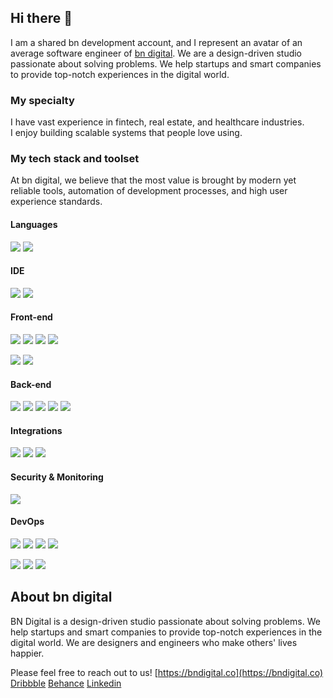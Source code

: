 ## Hi there 👋

I am a shared bn development account, and I represent an avatar of an average software engineer of [bn digital](httpe://bndigital.co). We are a design-driven studio passionate about solving problems. We help startups and smart companies to provide top-notch experiences in the digital world. 

### My specialty

I have vast experience in fintech, real estate, and healthcare industries.  
I enjoy building scalable systems that people love using. 

### My tech stack and toolset

At bn digital, we believe that the most value is brought by modern yet reliable tools, automation of development processes, and high user experience standards.

#### Languages

![](https://img.shields.io/badge/JavaScript-Language-informational?style=flat-square&logo=javascript&logoColor=white&color=2bbc8a)
![](https://img.shields.io/badge/TypeScript-Dialect-informational?style=flat-square&logo=typescript&logoColor=white&color=2bbc8a)

#### IDE
![](https://img.shields.io/badge/IntelliJ_IDEA-Editor-informational?style=flat-square&logo=intellij-idea&logoColor=white&color=2bbc8a)
![](https://img.shields.io/badge/WebStorm-Editor-informational?style=flat-square&logo=webstorm&logoColor=white&color=2bbc8a)

#### Front-end
![](https://img.shields.io/badge/React-Framework-informational?style=flat-square&logo=react&logoColor=white&color=2bbc8a)
![](https://img.shields.io/badge/HTML-Language-informational?style=flat-square&logo=html5&logoColor=white&color=2bbc8a)
![](https://img.shields.io/badge/CSS-Language-informational?style=flat-square&logo=css3&logoColor=white&color=2bbc8a)
![](https://img.shields.io/badge/SASS-Dialect-informational?style=flat-square&logo=sass&logoColor=white&color=2bbc8a)

![](https://img.shields.io/badge/Tailwind_UI-UI_Framework-informational?style=flat-square&logo=tailwindcss&logoColor=white&color=2bbc8a)
![](https://img.shields.io/badge/Bootstrap-UI_Framework-informational?style=flat-square&logo=bootstrap&logoColor=white&color=2bbc8a)

#### Back-end
![](https://img.shields.io/badge/Node.js-Framework-informational?style=flat-square&logo=node.js&logoColor=white&color=2bbc8a)
![](https://img.shields.io/badge/GraphQL-API-informational?style=flat-square&logo=graphql&logoColor=white&color=2bbc8a)
![](https://img.shields.io/badge/Apollo-API-informational?style=flat-square&logo=apollographql&logoColor=white&color=2bbc8a)
![](https://img.shields.io/badge/PostgreSQL-Database-informational?style=flat-square&logo=postgresql&logoColor=white&color=2bbc8a)
![](https://img.shields.io/badge/MongoDB-Database-informational?style=flat-square&logo=mongodb&logoColor=white&color=2bbc8a)

#### Integrations
![](https://img.shields.io/badge/Paypal-Payments-informational?style=flat-square&logoColor=white&color=2bbc8a)
![](https://img.shields.io/badge/Google-Authorisation-informational?style=flat-square&logo=google&logoColor=white&color=2bbc8a)
![](https://img.shields.io/badge/Facebook-Authorisation-informational?style=flat-square&logo=facebook&logoColor=white&color=2bbc8a)

#### Security & Monitoring
![](https://img.shields.io/badge/Vault-Secrets_Storage-informational?style=flat-square&logo=vault&logoColor=white&color=2bbc8a)

#### DevOps
![](https://img.shields.io/badge/Github-Repository-informational?style=flat-square&logo=github&logoColor=white&color=2bbc8a)
![](https://img.shields.io/badge/Github_Actions-CI|CD-informational?style=flat-square&logo=githubactions&logoColor=white&color=2bbc8a)
![](https://img.shields.io/badge/Gitlab-Repository-informational?style=flat-square&logoColor=white&color=2bbc8a)
![](https://img.shields.io/badge/Gitlab_CI-CI|CD-informational?style=flat-square&logoColor=white&color=2bbc8a)  

![](https://img.shields.io/badge/Terraform-IaaC-informational?style=flat-square&logo=terraform&logoColor=white&color=2bbc8a) 
![](https://img.shields.io/badge/Docker-Containerisation-informational?style=flat-square&logo=docker&logoColor=white&color=2bbc8a)
![](https://img.shields.io/badge/Kubernetes-Orchestration-informational?style=flat-square&logo=kubernetes&logoColor=white&color=2bbc8a) 


## About bn digital

BN Digital is a design-driven studio passionate about solving problems. We help startups and smart companies to provide top-notch experiences in the digital world. We are designers and engineers who make others' lives happier.

Please feel free to reach out to us!
[https://bndigital.co](https://bndigital.co)
[Dribbble](https://dribbble.com/bndigital)
[Behance](https://www.behance.net/bn_digital)
[Linkedin](https://www.linkedin.com/company/bndigital-llc)
